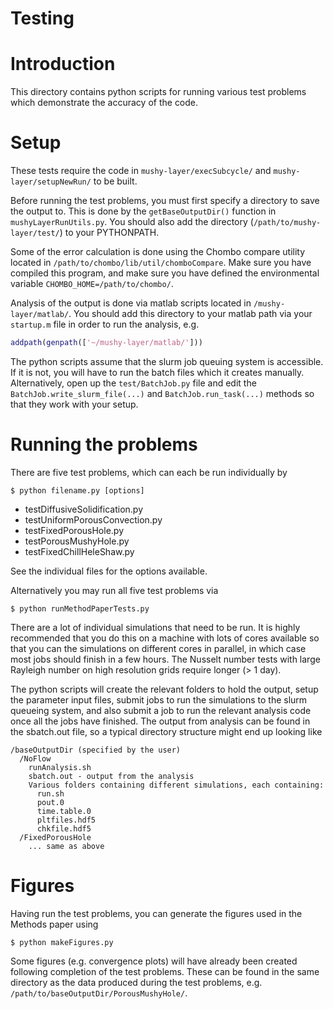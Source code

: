 # Testing

# Introduction
This directory contains python scripts for running various test problems which demonstrate the accuracy of the code. 

# Setup
These tests require the code in `mushy-layer/execSubcycle/` and `mushy-layer/setupNewRun/` to be built.

Before running the test problems, you must first specify a directory to save the output to. This is done by the `getBaseOutputDir()` function in `mushyLayerRunUtils.py`. 
You should also add the directory (`/path/to/mushy-layer/test/`) to your PYTHONPATH.

Some of the error calculation is done using the Chombo compare utility located in `/path/to/chombo/lib/util/chomboCompare`. Make sure you have compiled this program, and make sure you have defined the environmental variable `CHOMBO_HOME=/path/to/chombo/`.

Analysis of the output is done via matlab scripts located in `/mushy-layer/matlab/`. You should add this directory to your matlab path via your `startup.m` file in order to run the analysis, e.g.
```matlab
addpath(genpath(['~/mushy-layer/matlab/']))
```

The python scripts assume that the slurm job queuing system is accessible. If it is not, you will have to run the batch files which it creates manually. Alternatively, open up the `test/BatchJob.py` file and edit the `BatchJob.write_slurm_file(...)` and `BatchJob.run_task(...)` methods so that they work with your setup.

# Running the problems
There are five test problems, which can each be run individually by 
```console
$ python filename.py [options]
```

* testDiffusiveSolidification.py
* testUniformPorousConvection.py
* testFixedPorousHole.py
* testPorousMushyHole.py
* testFixedChillHeleShaw.py

See the individual files for the options available.

Alternatively you may run all five test problems via 

```console
$ python runMethodPaperTests.py
```

There are a lot of individual simulations that need to be run. It is highly recommended that you do this on a machine with lots of cores available so that you can the simulations on different cores in parallel, in which case most jobs should finish in a few hours. The Nusselt number tests with large Rayleigh number on high resolution grids require longer (> 1 day).

The python scripts will create the relevant folders to hold the output, setup the parameter input files, submit jobs to run the simulations to the slurm queueing system, and also submit a job to run the relevant analysis code once all the jobs have finished. The output from analysis can be found in the sbatch.out file, so a typical directory structure might end up looking like

```
/baseOutputDir (specified by the user)
  /NoFlow
    runAnalysis.sh
    sbatch.out - output from the analysis
    Various folders containing different simulations, each containing:
      run.sh
      pout.0
      time.table.0
      pltfiles.hdf5
      chkfile.hdf5
  /FixedPorousHole
    ... same as above
```
 
# Figures
Having run the test problems, you can generate the figures used in the Methods paper using
```console
$ python makeFigures.py
```
Some figures (e.g. convergence plots) will have already been created following completion of the test problems. These can be found in the same directory as the data produced during the test problems, e.g. `/path/to/baseOutputDir/PorousMushyHole/`.
